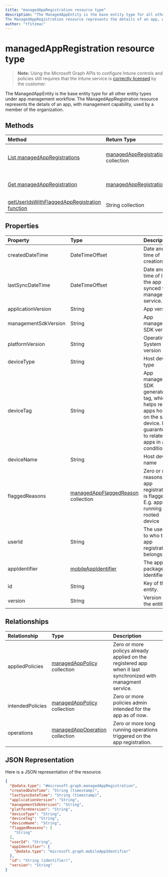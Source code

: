 ```yaml
---
title: "managedAppRegistration resource type"
description: "The ManagedAppEntity is the base entity type for all other entity types under app management workflow.
The ManagedAppRegistration resource represents the details of an app, with management capability, used by a member of the organization."
author: "tfitzmac"
---
```


# managedAppRegistration resource type

> **Note:** Using the Microsoft Graph APIs to configure Intune controls and policies still requires that the Intune service is [correctly licensed](https://go.microsoft.com/fwlink/?linkid=839381) by the customer.

The ManagedAppEntity is the base entity type for all other entity types under app management workflow.
The ManagedAppRegistration resource represents the details of an app, with management capability, used by a member of the organization.

## Methods
|Method|Return Type|Description|
|:---|:---|:---|
|[List managedAppRegistrations](../api/intune-mam-managedappregistration-list.md)|[managedAppRegistration](../resources/intune-mam-managedappregistration.md) collection|List properties and relationships of the [managedAppRegistration](../resources/intune-mam-managedappregistration.md) objects.|
|[Get managedAppRegistration](../api/intune-mam-managedappregistration-get.md)|[managedAppRegistration](../resources/intune-mam-managedappregistration.md)|Read properties and relationships of the [managedAppRegistration](../resources/intune-mam-managedappregistration.md) object.|
|[getUserIdsWithFlaggedAppRegistration function](../api/intune-mam-managedappregistration-getuseridswithflaggedappregistration.md)|String collection|Not yet documented|

## Properties
|Property|Type|Description|
|:---|:---|:---|
|createdDateTime|DateTimeOffset|Date and time of creation|
|lastSyncDateTime|DateTimeOffset|Date and time of last the app synced with management service.|
|applicationVersion|String|App version|
|managementSdkVersion|String|App management SDK version|
|platformVersion|String|Operating System version|
|deviceType|String|Host device type|
|deviceTag|String|App management SDK generated tag, which helps relate apps hosted on the same device. Not guaranteed to relate apps in all conditions.|
|deviceName|String|Host device name|
|flaggedReasons|[managedAppFlaggedReason](../resources/intune-mam-managedappflaggedreason.md) collection|Zero or more reasons an app registration is flagged. E.g. app running on rooted device|
|userId|String|The user Id to who this app registration belongs.|
|appIdentifier|[mobileAppIdentifier](../resources/intune-mam-mobileappidentifier.md)|The app package Identifier|
|id|String|Key of the entity.|
|version|String|Version of the entity.|

## Relationships
|Relationship|Type|Description|
|:---|:---|:---|
|appliedPolicies|[managedAppPolicy](../resources/intune-mam-managedapppolicy.md) collection|Zero or more policys already applied on the registered app when it last synchronized with managment service.|
|intendedPolicies|[managedAppPolicy](../resources/intune-mam-managedapppolicy.md) collection|Zero or more policies admin intended for the app as of now.|
|operations|[managedAppOperation](../resources/intune-mam-managedappoperation.md) collection|Zero or more long running operations triggered on the app registration.|

## JSON Representation
Here is a JSON representation of the resource.
<!-- {
  "blockType": "resource",
  "keyProperty": "id",
  "@odata.type": "microsoft.graph.managedAppRegistration"
}
-->
``` json
{
  "@odata.type": "#microsoft.graph.managedAppRegistration",
  "createdDateTime": "String (timestamp)",
  "lastSyncDateTime": "String (timestamp)",
  "applicationVersion": "String",
  "managementSdkVersion": "String",
  "platformVersion": "String",
  "deviceType": "String",
  "deviceTag": "String",
  "deviceName": "String",
  "flaggedReasons": [
    "String"
  ],
  "userId": "String",
  "appIdentifier": {
    "@odata.type": "microsoft.graph.mobileAppIdentifier"
  },
  "id": "String (identifier)",
  "version": "String"
}
```



